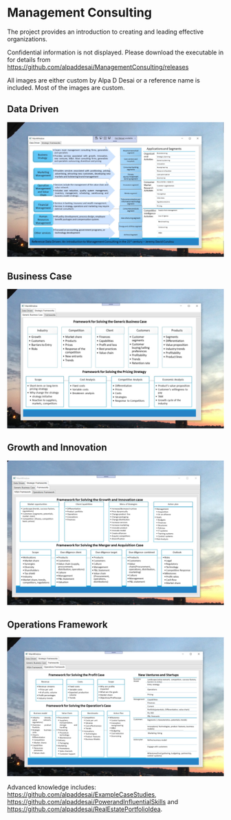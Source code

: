# Management Consulting

The project provides an introduction to creating and leading effective organizations. 

Confidential information is not displayed. Please download the executable in  for details from https://github.com/alpaddesai/ManagementConsulting/releases

All images are either custom by Alpa D Desai or a reference name is included. Most of the images are custom.

## Data Driven
![image](DataDriven.png)

## Business Case
![image](BusinessCase.png)

## Growth and Innovation
![image](GrowthInnovationCase.png)

## Operations Framework
![image](OperationsFramework.png)

Advanced knowledge includes: https://github.com/alpaddesai/ExampleCaseStudies,  https://github.com/alpaddesai/PowerandInfluentialSkills and https://github.com/alpaddesai/RealEstatePortfolioIdea.
